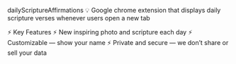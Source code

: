 dailyScriptureAffirmations 💡
Google chrome extension that displays daily scripture verses whenever users open a new tab

⚡️ Key Features
⚡️ New inspiring photo and scripture each day
⚡️ Customizable — show your name
⚡️ Private and secure — we don’t share or sell your data
